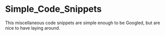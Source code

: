 Simple_Code_Snippets
====================

This miscellaneous code snippets are simple enough to be Googled, but are nice to have laying around. 
